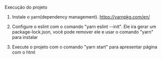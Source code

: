 Execução do projeto

1. Instale o yarn(dependency management). https://yarnpkg.com/en/

2. Configure o eslint com o comando "yarn eslint --init". Ele ira gerar
   um package-lock.json, você pode remover ele e usar o comando "yarn" para instalar

3. Execute o projeto com o comando "yarn start" para apresentar página com o html
